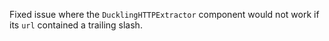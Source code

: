 Fixed issue where the `DucklingHTTPExtractor` component would
not work if its `url` contained a trailing slash.
